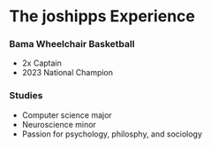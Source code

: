 # The joshipps Experience

### Bama Wheelchair Basketball
- 2x Captain
- 2023 National Champion

### Studies
- Computer science major
- Neuroscience minor
- Passion for psychology, philosphy, and sociology
